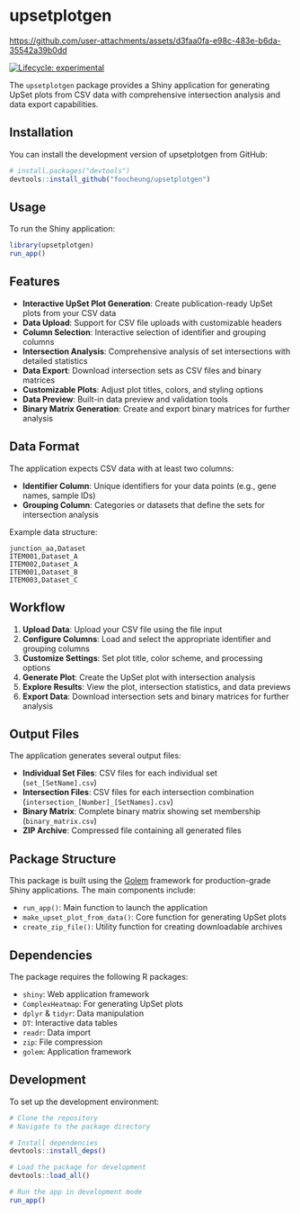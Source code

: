 # upsetplotgen




https://github.com/user-attachments/assets/d3faa0fa-e98c-483e-b6da-35542a39b0dd



<!-- badges: start -->
[![Lifecycle: experimental](https://img.shields.io/badge/lifecycle-experimental-orange.svg)](https://lifecycle.r-lib.org/articles/stages.html#experimental)
<!-- badges: end -->

The `upsetplotgen` package provides a Shiny application for generating UpSet plots from CSV data with comprehensive intersection analysis and data export capabilities.

## Installation

You can install the development version of upsetplotgen from GitHub:

```r
# install.packages("devtools")
devtools::install_github("foocheung/upsetplotgen")
```

## Usage

To run the Shiny application:

```r
library(upsetplotgen)
run_app()
```

## Features

- **Interactive UpSet Plot Generation**: Create publication-ready UpSet plots from your CSV data
- **Data Upload**: Support for CSV file uploads with customizable headers
- **Column Selection**: Interactive selection of identifier and grouping columns
- **Intersection Analysis**: Comprehensive analysis of set intersections with detailed statistics
- **Data Export**: Download intersection sets as CSV files and binary matrices
- **Customizable Plots**: Adjust plot titles, colors, and styling options
- **Data Preview**: Built-in data preview and validation tools
- **Binary Matrix Generation**: Create and export binary matrices for further analysis

## Data Format

The application expects CSV data with at least two columns:
- **Identifier Column**: Unique identifiers for your data points (e.g., gene names, sample IDs)
- **Grouping Column**: Categories or datasets that define the sets for intersection analysis

Example data structure:
```csv
junction_aa,Dataset
ITEM001,Dataset_A
ITEM002,Dataset_A
ITEM001,Dataset_B
ITEM003,Dataset_C
```

## Workflow

1. **Upload Data**: Upload your CSV file using the file input
2. **Configure Columns**: Load and select the appropriate identifier and grouping columns
3. **Customize Settings**: Set plot title, color scheme, and processing options
4. **Generate Plot**: Create the UpSet plot with intersection analysis
5. **Explore Results**: View the plot, intersection statistics, and data previews
6. **Export Data**: Download intersection sets and binary matrices for further analysis

## Output Files

The application generates several output files:

- **Individual Set Files**: CSV files for each individual set (`set_[SetName].csv`)
- **Intersection Files**: CSV files for each intersection combination (`intersection_[Number]_[SetNames].csv`)
- **Binary Matrix**: Complete binary matrix showing set membership (`binary_matrix.csv`)
- **ZIP Archive**: Compressed file containing all generated files

## Package Structure

This package is built using the [Golem](https://thinkr-open.github.io/golem/) framework for production-grade Shiny applications. The main components include:

- `run_app()`: Main function to launch the application
- `make_upset_plot_from_data()`: Core function for generating UpSet plots
- `create_zip_file()`: Utility function for creating downloadable archives

## Dependencies

The package requires the following R packages:
- `shiny`: Web application framework
- `ComplexHeatmap`: For generating UpSet plots
- `dplyr` & `tidyr`: Data manipulation
- `DT`: Interactive data tables
- `readr`: Data import
- `zip`: File compression
- `golem`: Application framework

## Development

To set up the development environment:

```r
# Clone the repository
# Navigate to the package directory

# Install dependencies
devtools::install_deps()

# Load the package for development
devtools::load_all()

# Run the app in development mode
run_app()
```
